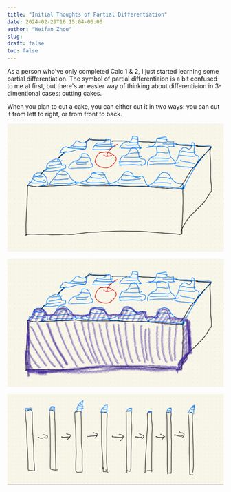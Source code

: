 ```yaml
---
title: "Initial Thoughts of Partial Differentiation"
date: 2024-02-29T16:15:04-06:00
author: "Weifan Zhou"
slug:
draft: false
toc: false
---
```

As a person who've only completed Calc 1 & 2, I just started learning some partial differentiation. The symbol of partial differentiaion is a bit confused to me at first, but there's an easier way of thinking about differentiaion in 3-dimentional cases: cutting cakes.

When you plan to cut a cake, you can either cut it in two ways: you can cut it from left to right, or from front to back.

![alt text](Cake.JPG)

![alt text](Cut_cake.JPG)

![alt text](sight.JPG)